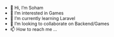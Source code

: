 - 👋 Hi, I’m Soham
- 👀 I’m interested in Games
- 🌱 I’m currently learning Laravel
- 💞️ I’m looking to collaborate on Backend/Games
- 📫 How to reach me ...

<!---
TheglobalTummy/TheglobalTummy is a ✨ special ✨ repository because its `README.md` (this file) appears on your GitHub profile.
You can click the Preview link to take a look at your changes.
--->
